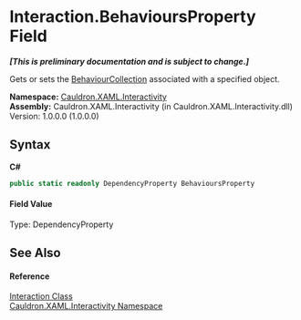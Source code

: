 # Interaction.BehavioursProperty Field
 _**\[This is preliminary documentation and is subject to change.\]**_

Gets or sets the <a href="T_Cauldron_XAML_Interactivity_BehaviourCollection">BehaviourCollection</a> associated with a specified object.

**Namespace:**&nbsp;<a href="N_Cauldron_XAML_Interactivity">Cauldron.XAML.Interactivity</a><br />**Assembly:**&nbsp;Cauldron.XAML.Interactivity (in Cauldron.XAML.Interactivity.dll) Version: 1.0.0.0 (1.0.0.0)

## Syntax

**C#**<br />
``` C#
public static readonly DependencyProperty BehavioursProperty
```


#### Field Value
Type: DependencyProperty

## See Also


#### Reference
<a href="T_Cauldron_XAML_Interactivity_Interaction">Interaction Class</a><br /><a href="N_Cauldron_XAML_Interactivity">Cauldron.XAML.Interactivity Namespace</a><br />